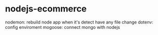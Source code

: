 # nodejs-ecommerce
nodemon: rebuild node app when it's detect have any file change
dotenv: config enviroment
mogoose: connect mongo with nodejs